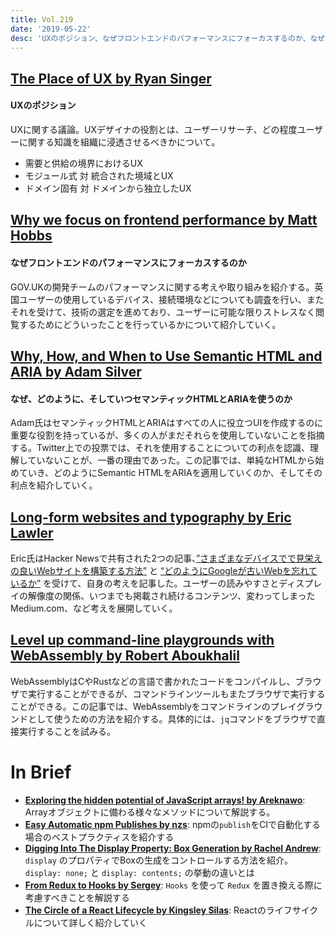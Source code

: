 ```yaml
---
title: Vol.219
date: '2019-05-22'
desc: 'UXのポジション、なぜフロントエンドのパフォーマンスにフォーカスするのか、なぜ、どのように、そしていつセマンティックHTMLとARIAを使うのか'
---
```


## [The Place of UX by Ryan Singer](https://m.signalvnoise.com/the-place-of-ux/)

#### UXのポジション

UXに関する議論。UXデザイナの役割とは、ユーザーリサーチ、どの程度ユーザーに関する知識を組織に浸透させるべきかについて。

- 需要と供給の境界におけるUX
- モジュール式 対 統合された境域とUX
- ドメイン固有 対 ドメインから独立したUX

## [Why we focus on frontend performance by Matt Hobbs](https://technology.blog.gov.uk/2019/04/18/why-we-focus-on-frontend-performance/)

#### なぜフロントエンドのパフォーマンスにフォーカスするのか

GOV.UKの開発チームのパフォーマンスに関する考えや取り組みを紹介する。英国ユーザーの使用しているデバイス、接続環境などについても調査を行い、またそれを受けて、技術の選定を進めており、ユーザーに可能な限りストレスなく閲覧するためにどういったことを行っているかについて紹介していく。

## [Why, How, and When to Use Semantic HTML and ARIA by Adam Silver](https://css-tricks.com/why-how-and-when-to-use-semantic-html-and-aria/)

#### なぜ、どのように、そしていつセマンティックHTMLとARIAを使うのか

Adam氏はセマンティックHTMLとARIAはすべての人に役立つUIを作成するのに重要な役割を持っているが、多くの人がまだそれらを使用していないことを指摘する。Twitter上での投票では、それを使用することについての利点を認識、理解していないことが、一番の理由であった。この記事では、単純なHTMLから始めていき、どのようにSemantic HTMLをARIAを適用していくのか、そしてその利点を紹介していく。

## [Long-form websites and typography by Eric Lawler](https://lawler.io/scrivings/long-form-websites-and-typography/)

Eric氏はHacker Newsで共有された2つの記事、[”さまざまなデバイスでで見栄えの良いWebサイトを構築する方法”](https://jrl.ninja/etc/1/) と [“どのようにGoogleが古いWebを忘れているか”](http://stop.zona-m.net/2018/01/indeed-it-seems-that-google-is-forgetting-the-old-web/) を受けて、自身の考えを記事した。ユーザーの読みやすさとディスプレイの解像度の関係、いつまでも掲載され続けるコンテンツ、変わってしまったMedium.com、など考えを展開していく。

## [Level up command-line playgrounds with WebAssembly by Robert Aboukhalil](https://opensource.com/article/19/4/command-line-playgrounds-webassembly)

WebAssemblyはCやRustなどの言語で書かれたコードをコンパイルし、ブラウザで実行することができるが、コマンドラインツールもまたブラウザで実行することができる。この記事では、WebAssemblyをコマンドラインのプレイグラウンドとして使うための方法を紹介する。具体的には、`jq`コマンドをブラウザで直接実行することを試みる。

# In Brief
- [**Exploring the hidden potential of JavaScript arrays! by Areknawo**](https://areknawo.com/exploring-the-hidden-potential-of-javascript-arrays/): Arrayオブジェクトに備わる様々なメソッドについて解説する。
- [**Easy Automatic npm Publishes by nzs**](https://blog.npmjs.org/post/184553141742/easy-automatic-npm-publishes): npmの`publish`をCIで自動化する場合のベストプラクティスを紹介する
- [**Digging Into The Display Property: Box Generation by Rachel Andrew**](https://www.smashingmagazine.com/2019/05/display-box-generation/): `display` のプロパティでBoxの生成をコントロールする方法を紹介。 `display: none;` と `display: contents;` の挙動の違いとは
- [**From Redux to Hooks by Sergey**](https://staleclosures.dev/from-redux-to-hooks-case-study/): `Hooks` を使って `Redux`  を置き換える際に考慮すべきことを解説する
- [**The Circle of a React Lifecycle by Kingsley Silas**](https://css-tricks.com/the-circle-of-a-react-lifecycle/): Reactのライフサイクルについて詳しく紹介していく
